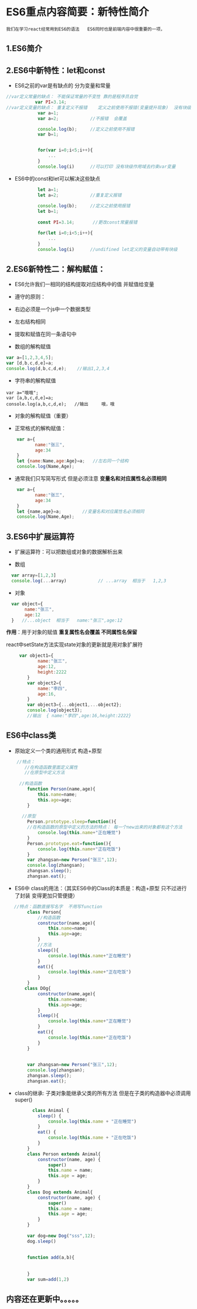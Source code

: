 # ES6重点内容简要：新特性简介

`我们在学习react经常用到ES6的语法   ES6同时也是前端内容中很重要的一项，`

## 1.ES6简介

## 2.ES6中新特性：let和const

- ES6之前的var是有缺点的  分为变量和常量

```javascript
//var定义常量的缺点： 不能保证常量的不变性 靠的是程序员自觉
           var PI=3.14;
//var定义变量的缺点： 重复定义不报错    定义之前使用不报错(变量提升现象)  没有块级作用域去约束var变量
            var a=1;
            var a=2;            //不报错  会覆盖

 			console.log(b);     //定义之前使用不报错
            var b=1;


	 		for(var i=0;i<5;i++){
				...
            }
            console.log(i)      //可以打印 没有块级作用域去约束var变量 
```



- ES6中的const和let可以解决这些缺点

```javascript
  			let a=1;
            let a=2;    		//重复定义报错
            
            console.log(b);     //定义之前使用报错
            let b=1;
            
            const PI=3.14;       //更改const常量报错

			for(let i=0;i<5;i++){
				...
            }
            console.log(i)      //undifined let定义的变量自动带有块级									作用域
```



## 2.ES6新特性二：解构赋值：  

-  ES6允许我们一相同的结构提取对应结构中的值  并赋值给变量 
-  遵守的原则：

  - 右边必须是一个js中一个数据类型
  - 左右结构相同
  - 提取和赋值在同一条语句中     
-  数组的解构赋值

```javascript
var a=[1,2,3,4,5];
var [d,b,c,d,e]=a;
console.log(d,b,c,d,e);    //输出1,2,3,4
```




- 字符串的解构赋值

```
var a="哦哦";
var [a,b,c,d,e]=a;
console.log(a,b,c,d,e);   //输出     哦，哦  
```

-  对象的解构赋值（重要）

  -  正常格式的解构赋值：

```javascript
    var a={
           name:"张三",
           age:34
    }
    let {name:Name,age:Age}=a;   //左右同一个结构
    console.log(Name,Age);
```

  - 通常我们只写简写形式   但是必须注意 **变量名和对应属性名必须相同**

```javascript
    var a={
           name:"张三",
           age:34
    }
    let {name,age}=a;        //变量名和对应属性名必须相同  
    console.log(Name,Age);
```

##  3.ES6中扩展运算符

- 扩展运算符：可以把数组或对象的数据解析出来

-   数组

```javascript
  var array=[1,2,3]
  console.log(...array)            // ...array  相当于   1,2,3
```

-  对象

```javascript
  var object={                
       name:"张三",
       age:12
  }   //...object  相当于   name:"张三",age:12
```

  **作用**：用于对象的赋值      **重复属性名会覆盖  不同属性名保留**

  react中setState方法实现state对象的更新就是用对象扩展符

```javascript
   	 var object1={
            name:"张三",
            age:12,
            height:2222
        }
        var object2={
            name:"李四",
            age:16,
        }
        var object3={...object1,...object2};
        console.log(object3);
        //输出  { name:"李四",age:16,height:2222}
```

## ES6中class类

- 原始定义一个类的通用形式    构造+原型  

```javascript
   	//特点：
       //在构造函数里面定义属性
       //在原型中定义方法
  
  	 //构造函数
        function Person(name,age){
            this.name=name;
            this.age=age;
        }
  
  	  //原型
        Person.prototype.sleep=function(){     
        //在构造函数的原型中定义的方法的特点： 每一个new出来的对象都有这个方法
            console.log(this.name+"正在睡觉")
        }
        Person.prototype.eat=function(){  
            console.log(this.name+"正在吃饭")
        }
        var zhangsan=new Person("张三",12);
        console.log(zhangsan);
        zhangsan.sleep();
        zhangsan.eat();
```

- ES6中 class的用法：（其实ES6中的Class的本质是：构造+原型   只不过进行了封装  变得更加只管便捷）

```javascript
   //特点：函数直接写名字  不用写function
        class Person{
            //构造函数
            constructor(name,age){
                this.name=name;
                this.age=age;
            }
            //方法
            sleep(){
                console.log(this.name+"正在睡觉")
            }
            eat(){
                console.log(this.name+"正在吃饭")
            }
        }
       class DOg{
            constructor(name,age){
                this.name=name;
                this.age=age;
            }
            sleep(){
                console.log(this.name+"正在睡觉")
            }
            eat(){
                console.log(this.name+"正在吃饭")
            }
        }
  
  
        var zhangsan=new Person("张三",12);
        console.log(zhangsan);
        zhangsan.sleep();
        zhangsan.eat();
```

-  class的继承: 子类对象能继承父类的所有方法    但是在子类的构造器中必须调用super()

```javascript
    	  class Animal {
            sleep() {
                console.log(this.name + "正在睡觉")
            }
            eat() {
                console.log(this.name + "正在吃饭")
            }
        }
        class Person extends Animal{
            constructor(name, age) {
                super()
                this.name = name;
                this.age = age;
            }
        }
        class Dog extends Animal{
            constructor(name, age) {
                super()
                this.name = name;
                this.age = age;
            }
        }
     
        var dog=new Dog("sss",12);
        dog.sleep()
  
  
        function add(a,b){
  
  
        }
        var sum=add(1,2)
```

## 内容还在更新中。。。。。